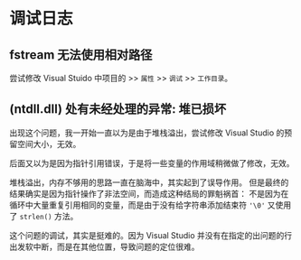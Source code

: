 # 调试日志

## fstream 无法使用相对路径

尝试修改 Visual Stuido 中项目的 >> `属性` >> `调试` >> `工作目录`。

## (ntdll.dll) 处有未经处理的异常: 堆已损坏

出现这个问题，我一开始一直以为是由于堆栈溢出，尝试修改 Visual Studio 的预留空间大小，无效。

后面又以为是因为指针引用错误，于是将一些变量的作用域稍微做了修改，无效。

堆栈溢出，内存不够用的思路一直在脑海中，其实起到了误导作用。
但是最终的结果确实是因为指针操作了非法空间，而造成这种结局的罪魁祸首：
不是因为在循环中大量重复引用相同的变量，而是由于没有给字符串添加结束符 `'\0'` 又使用了
`strlen()` 方法。

这个问题的调试，其实是挺难的。因为 Visual Studio
并没有在指定的出问题的行出发软中断，而是在其他位置，导致问题的定位很难。
